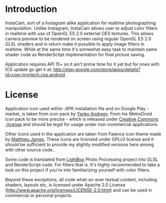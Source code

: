 Introduction
============

InstaCam, sort of a Instagram alike application for realtime photographing manipulation.
Unlike Instagram, InstaCam allows user to adjust color filters in realtime with use of
OpenGL ES 2.0 external OES textures. This allows camera preview to be rendered on
screen using regular OpenGL ES 2.0 GLSL shaders and in return make it possible to
apply image filters in realtime. While at the same time it's somewhat easy task to
maintain same shader code as RenderSctipt implementation for final picture saving.

Application requires API 15+ so it ain't prime time for it yet but for ones with
ICS update go get it at; http://play.google.com/store/apps/details?id=com.lynntech.cps.android .

License
=======

Application icon used within .APK installation file and on Google Play -market, is taken
from icon pack by [Yanko Andreev](http://yankoa.deviantart.com/). From his MetroDroid
icon pack to be more precise - which is released under
[Creative Commons -license](http://creativecommons.org/licenses/by-nc-nd/3.0/) and
should be legal for usage under non-commercial applications.

Other icons used in the application are taken from Faience icon theme made by
[Matthieu James](http://tiheum.deviantart.com/). These icons are licensed under
GPLv3 license and it should be sufficient to provide my slightly modified versions
here among with other source code..

Some code is translated from [LightBox](https://github.com/lightbox/PhotoProcessing)
Photo Processing project into GLSL and RenderScript code. For filters that is. It's
highly recommended to take a look on this project if you're into familiarizing
yourself with color filters.

Beyond these exceptions, all code what-so-ever textual content, including shaders, layouts etc,
is licensed under Apache 2.0 License (http://www.apache.org/licenses/LICENSE-2.0.html) and can be used in commercial or personal projects.
